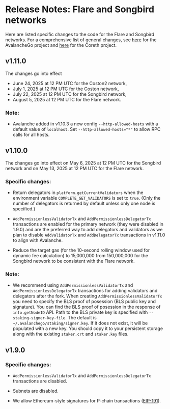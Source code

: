 # Release Notes: Flare and Songbird networks

Here are listed specific changes to the code for the Flare and Songbird networks. For a comprehensive list of general changes, see [here](./avalanchego/RELEASES.md) for the AvalancheGo project and [here](./coreth/RELEASES.md) for the Coreth project.

## v1.11.0

The changes go into effect
 * June 24, 2025 at 12 PM UTC for the Coston2 network,
 * July 1, 2025 at 12 PM UTC for the Coston network,
 * July 22, 2025 at 12 PM UTC for the Songbird network,
 * August 5, 2025 at 12 PM UTC for the Flare network.

### Note:

- Avalanche added in v1.10.3 a new config `--http-allowed-hosts` with a default value of `localhost`. Set `--http-allowed-hosts="*"` to allow RPC calls for all hosts.

## v1.10.0

The changes go into effect on May 6, 2025 at 12 PM UTC for the Songbird network and on May 13, 2025 at 12 PM UTC for the Flare network.

### Specific changes:

- Return delegators in `platform.getCurrentValidators` when the environment variable `COMPLETE_GET_VALIDATORS` is set to `true`. (Only the number of delegators is returned by default unless only one node is specified.)

- `AddPermissionlessValidatorTx` and `AddPermissionlessDelegatorTx` transactions are enabled for the primary network (they were disabled in 1.9.0) and are the preferred way to add delegators and validators as we plan to disable `AddValidatorTx` and `AddDelegatorTx` transactions in v1.11.0 to align with Avalanche.

- Reduce the target gas (for the 10-second rolling window used for dynamic fee calculation) to 15,000,000 from 150,000,000 for the Songbird network to be consistent with the Flare network.

### Note:

- We recommend using `AddPermissionlessValidatorTx` and `AddPermissionlessDelegatorTx` transactions for adding validators and delegators after the fork. When creating `AddPermissionlessValidatorTx` you need to specify the BLS proof of posession (BLS public key and signature). You can find the BLS proof of posession in the response of `info.getNodeID` API. Path to the BLS private key is specified with `--staking-signer-key-file`. The default is `~/.avalanchego/staking/signer.key`. If it does not exist, it will be populated with a new key. You should copy it to your persistent storage along with the existing `staker.crt` and `staker.key` files.

## v1.9.0

### Specific changes:

- `AddPermissionlessValidatorTx` and `AddPermissionlessDelegatorTx` transactions are disabled.

- Subnets are disabled.

- We allow Ethereum-style signatures for P-chain transactions ([EIP-191](https://eips.ethereum.org/EIPS/eip-191)).
